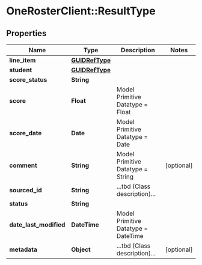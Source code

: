 # OneRosterClient::ResultType

## Properties
Name | Type | Description | Notes
------------ | ------------- | ------------- | -------------
**line_item** | [**GUIDRefType**](GUIDRefType.md) |  | 
**student** | [**GUIDRefType**](GUIDRefType.md) |  | 
**score_status** | **String** |  | 
**score** | **Float** | Model Primitive Datatype &#x3D; Float | 
**score_date** | **Date** | Model Primitive Datatype &#x3D; Date | 
**comment** | **String** | Model Primitive Datatype &#x3D; String | [optional] 
**sourced_id** | **String** | ...tbd (Class description)... | 
**status** | **String** |  | 
**date_last_modified** | **DateTime** | Model Primitive Datatype &#x3D; DateTime | 
**metadata** | **Object** | ...tbd (Class description)... | [optional] 

